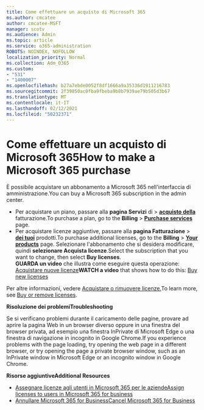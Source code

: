 ```yaml
---
title: Come effettuare un acquisto di Microsoft 365
ms.author: cmcatee
author: cmcatee-MSFT
manager: scotv
ms.audience: Admin
ms.topic: article
ms.service: o365-administration
ROBOTS: NOINDEX, NOFOLLOW
localization_priority: Normal
ms.collection: Adm_O365
ms.custom:
- "531"
- "1400007"
ms.openlocfilehash: b27a7ebde0052f8df1666a9a35336d1911216783
ms.sourcegitcommit: 2f39850ac0fba9fbeba9b8b7939ae79b505d3b67
ms.translationtype: MT
ms.contentlocale: it-IT
ms.lasthandoff: 02/12/2021
ms.locfileid: "50232371"
---
```

# <a name="how-to-make-a-microsoft-365-purchase"></a><span data-ttu-id="91008-102">Come effettuare un acquisto di Microsoft 365</span><span class="sxs-lookup"><span data-stu-id="91008-102">How to make a Microsoft 365 purchase</span></span>

<span data-ttu-id="91008-103">È possibile acquistare un abbonamento a Microsoft 365 nell'interfaccia di amministrazione.</span><span class="sxs-lookup"><span data-stu-id="91008-103">You can buy a Microsoft 365 subscription in the admin center.</span></span>
  
- <span data-ttu-id="91008-104">Per acquistare un piano, passare alla **pagina Servizi** di \> **[acquisto della](https://go.microsoft.com/fwlink/p/?linkid=868433)** fatturazione.</span><span class="sxs-lookup"><span data-stu-id="91008-104">To purchase a plan, go to the **Billing** \> **[Purchase services](https://go.microsoft.com/fwlink/p/?linkid=868433)** page.</span></span>
- <span data-ttu-id="91008-105">Per acquistare licenze aggiuntive, passare alla **pagina Fatturazione** \> **[dei tuoi](https://go.microsoft.com/fwlink/p/?linkid=842054)** prodotti.</span><span class="sxs-lookup"><span data-stu-id="91008-105">To purchase additional licenses, go to the **Billing** \> **[Your products](https://go.microsoft.com/fwlink/p/?linkid=842054)** page.</span></span> <span data-ttu-id="91008-106">Selezionare l'abbonamento che si desidera modificare, quindi **selezionare Acquista licenze**.</span><span class="sxs-lookup"><span data-stu-id="91008-106">Select the subscription that you want to change, then select **Buy licenses**.</span></span>\
<span data-ttu-id="91008-107">**GUARDA un video** che illustra come eseguire questa operazione: [Acquistare nuove licenze](https://go.microsoft.com/fwlink/p/?linkid=2154857)</span><span class="sxs-lookup"><span data-stu-id="91008-107">**WATCH a video** that shows how to do this: [Buy new licenses](https://go.microsoft.com/fwlink/p/?linkid=2154857)</span></span>
  
<span data-ttu-id="91008-108">Per altre informazioni, vedere [Acquistare o rimuovere licenze.](https://docs.microsoft.com/microsoft-365/commerce/licenses/buy-licenses)</span><span class="sxs-lookup"><span data-stu-id="91008-108">To learn more, see [Buy or remove licenses](https://docs.microsoft.com/microsoft-365/commerce/licenses/buy-licenses).</span></span>

<span data-ttu-id="91008-109">**Risoluzione dei problemi**</span><span class="sxs-lookup"><span data-stu-id="91008-109">**Troubleshooting**</span></span>

<span data-ttu-id="91008-110">Se si verificano problemi durante il caricamento delle pagine, provare ad aprire la pagina Web in un browser diverso oppure in una finestra del browser privata, ad esempio una finestra InPrivate di Microsoft Edge o una finestra di navigazione in incognito in Google Chrome.</span><span class="sxs-lookup"><span data-stu-id="91008-110">If you experience problems with the page loading, try opening the web page in a different browser, or try opening the page a private browser window, such as an InPrivate window in Microsoft Edge or an incognito window in Google Chrome.</span></span>

<span data-ttu-id="91008-111">**Risorse aggiuntive**</span><span class="sxs-lookup"><span data-stu-id="91008-111">**Additional Resources**</span></span>
  
- [<span data-ttu-id="91008-112">Assegnare licenze agli utenti in Microsoft 365 per le aziende</span><span class="sxs-lookup"><span data-stu-id="91008-112">Assign licenses to users in Microsoft 365 for business</span></span>](https://docs.microsoft.com/microsoft-365/admin/add-users/add-users)
- [<span data-ttu-id="91008-113">Annullare Microsoft 365 for Business</span><span class="sxs-lookup"><span data-stu-id="91008-113">Cancel Microsoft 365 for Business</span></span>](https://docs.microsoft.com/microsoft-365/commerce/subscriptions/cancel-your-subscription)